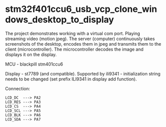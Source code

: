 # stm32f401ccu6_usb_vcp_clone_windows_desktop_to_display
 
The project demonstrates working with a virtual com port. Playing streaming video (motion jpeg). The server (computer) continuously takes screenshots of the desktop, encodes them in jpeg and transmits them to the client (microcontroller). The microcontroller decodes the image and displays it on the display.

MCU - blackpill stm401ccu6

Display - st7789 (and compatible). Supported by ili9341 - initialization string needs to be changed (set prefix ILI9341 in display add function).

Connection:
```
LCD_DC  ---> PA2
LCD_RES ---> PA3
LCD_CS  ---> PA4
LCD_SCL ---> PA5
LCD_BLK ---> PA6
LCD_SDA ---> PA7
```
